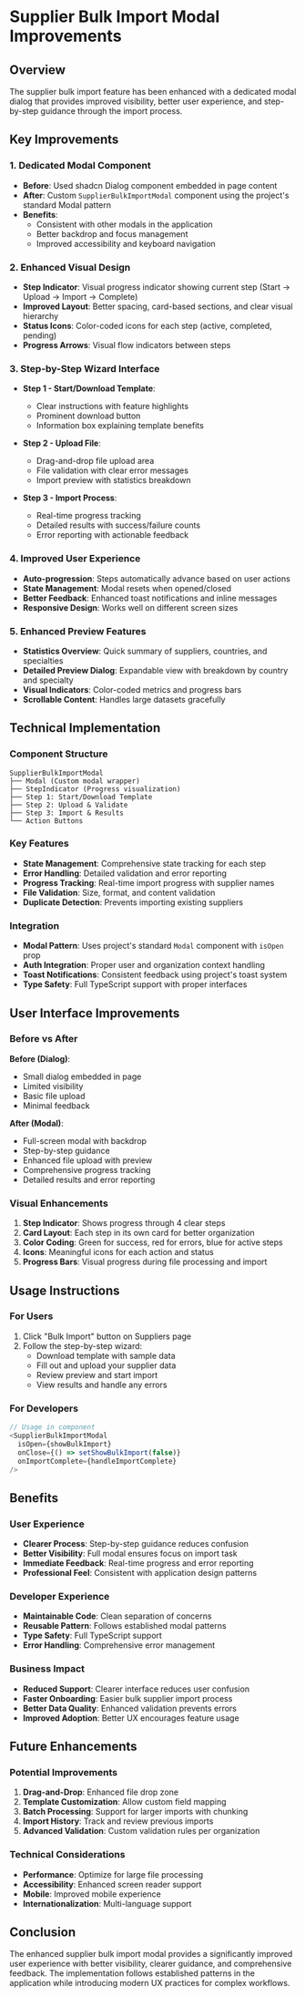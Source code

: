 # Supplier Bulk Import Modal Improvements

## Overview

The supplier bulk import feature has been enhanced with a dedicated modal dialog that provides improved visibility, better user experience, and step-by-step guidance through the import process.

## Key Improvements

### 1. **Dedicated Modal Component**
- **Before**: Used shadcn Dialog component embedded in page content
- **After**: Custom `SupplierBulkImportModal` component using the project's standard Modal pattern
- **Benefits**: 
  - Consistent with other modals in the application
  - Better backdrop and focus management
  - Improved accessibility and keyboard navigation

### 2. **Enhanced Visual Design**
- **Step Indicator**: Visual progress indicator showing current step (Start → Upload → Import → Complete)
- **Improved Layout**: Better spacing, card-based sections, and clear visual hierarchy
- **Status Icons**: Color-coded icons for each step (active, completed, pending)
- **Progress Arrows**: Visual flow indicators between steps

### 3. **Step-by-Step Wizard Interface**
- **Step 1 - Start/Download Template**: 
  - Clear instructions with feature highlights
  - Prominent download button
  - Information box explaining template benefits
  
- **Step 2 - Upload File**:
  - Drag-and-drop file upload area
  - File validation with clear error messages
  - Import preview with statistics breakdown
  
- **Step 3 - Import Process**:
  - Real-time progress tracking
  - Detailed results with success/failure counts
  - Error reporting with actionable feedback

### 4. **Improved User Experience**
- **Auto-progression**: Steps automatically advance based on user actions
- **State Management**: Modal resets when opened/closed
- **Better Feedback**: Enhanced toast notifications and inline messages
- **Responsive Design**: Works well on different screen sizes

### 5. **Enhanced Preview Features**
- **Statistics Overview**: Quick summary of suppliers, countries, and specialties
- **Detailed Preview Dialog**: Expandable view with breakdown by country and specialty
- **Visual Indicators**: Color-coded metrics and progress bars
- **Scrollable Content**: Handles large datasets gracefully

## Technical Implementation

### Component Structure
```
SupplierBulkImportModal
├── Modal (Custom modal wrapper)
├── StepIndicator (Progress visualization)
├── Step 1: Start/Download Template
├── Step 2: Upload & Validate
├── Step 3: Import & Results
└── Action Buttons
```

### Key Features
- **State Management**: Comprehensive state tracking for each step
- **Error Handling**: Detailed validation and error reporting
- **Progress Tracking**: Real-time import progress with supplier names
- **File Validation**: Size, format, and content validation
- **Duplicate Detection**: Prevents importing existing suppliers

### Integration
- **Modal Pattern**: Uses project's standard `Modal` component with `isOpen` prop
- **Auth Integration**: Proper user and organization context handling
- **Toast Notifications**: Consistent feedback using project's toast system
- **Type Safety**: Full TypeScript support with proper interfaces

## User Interface Improvements

### Before vs After

**Before (Dialog)**:
- Small dialog embedded in page
- Limited visibility
- Basic file upload
- Minimal feedback

**After (Modal)**:
- Full-screen modal with backdrop
- Step-by-step guidance
- Enhanced file upload with preview
- Comprehensive progress tracking
- Detailed results and error reporting

### Visual Enhancements
1. **Step Indicator**: Shows progress through 4 clear steps
2. **Card Layout**: Each step in its own card for better organization
3. **Color Coding**: Green for success, red for errors, blue for active steps
4. **Icons**: Meaningful icons for each action and status
5. **Progress Bars**: Visual progress during file processing and import

## Usage Instructions

### For Users
1. Click "Bulk Import" button on Suppliers page
2. Follow the step-by-step wizard:
   - Download template with sample data
   - Fill out and upload your supplier data
   - Review preview and start import
   - View results and handle any errors

### For Developers
```typescript
// Usage in component
<SupplierBulkImportModal
  isOpen={showBulkImport}
  onClose={() => setShowBulkImport(false)}
  onImportComplete={handleImportComplete}
/>
```

## Benefits

### User Experience
- **Clearer Process**: Step-by-step guidance reduces confusion
- **Better Visibility**: Full modal ensures focus on import task
- **Immediate Feedback**: Real-time progress and error reporting
- **Professional Feel**: Consistent with application design patterns

### Developer Experience
- **Maintainable Code**: Clean separation of concerns
- **Reusable Pattern**: Follows established modal patterns
- **Type Safety**: Full TypeScript support
- **Error Handling**: Comprehensive error management

### Business Impact
- **Reduced Support**: Clearer interface reduces user confusion
- **Faster Onboarding**: Easier bulk supplier import process
- **Better Data Quality**: Enhanced validation prevents errors
- **Improved Adoption**: Better UX encourages feature usage

## Future Enhancements

### Potential Improvements
1. **Drag-and-Drop**: Enhanced file drop zone
2. **Template Customization**: Allow custom field mapping
3. **Batch Processing**: Support for larger imports with chunking
4. **Import History**: Track and review previous imports
5. **Advanced Validation**: Custom validation rules per organization

### Technical Considerations
- **Performance**: Optimize for large file processing
- **Accessibility**: Enhanced screen reader support
- **Mobile**: Improved mobile experience
- **Internationalization**: Multi-language support

## Conclusion

The enhanced supplier bulk import modal provides a significantly improved user experience with better visibility, clearer guidance, and comprehensive feedback. The implementation follows established patterns in the application while introducing modern UX practices for complex workflows.